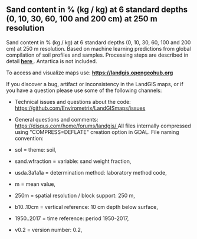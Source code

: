 ## Sand content in % (kg / kg) at 6 standard depths (0, 10, 30, 60, 100 and 200 cm) at 250 m resolution


   Sand content in % (kg / kg) at 6 standard depths (0, 10, 30, 60, 100 and 200 cm) at 250 m resolution. Based on machine learning predictions from global compilation of soil profiles and samples. Processing steps are described in detail **[ here ](https://github.com/Envirometrix/LandGISmaps/tree/master/soil)** . Antartica is not included. 

  To access and visualize maps use: **[ https://landgis.opengeohub.org ](https://landgis.opengeohub.org)** 

  If you discover a bug, artifact or inconsistency in the LandGIS maps, or if you have a question please use some of the following channels: 

  *  Technical issues and questions about the code: [ https://github.com/Envirometrix/LandGISmaps/issues ](https://github.com/Envirometrix/LandGISmaps/issues) 
 *  General questions and comments: [ https://disqus.com/home/forums/landgis/ ](https://disqus.com/home/forums/landgis/) 
   All files internally compressed using "COMPRESS=DEFLATE" creation option in GDAL. File naming convention: 

  *  sol = theme: soil, 
 *  sand.wfraction = variable: sand weight fraction, 
 *  usda.3a1a1a = determination method: laboratory method code, 
 *  m = mean value, 
 *  250m = spatial resolution / block support: 250 m, 
 *  b10..10cm = vertical reference: 10 cm depth below surface, 
 *  1950..2017 = time reference: period 1950-2017, 
 *  v0.2 = version number: 0.2,